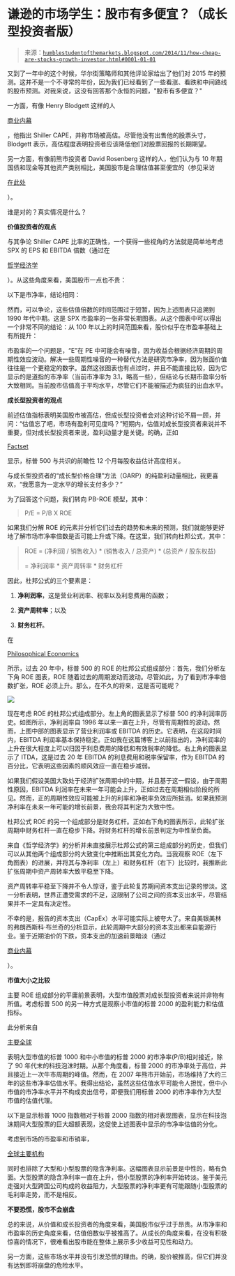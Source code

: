 <!--yml

分类：未分类

日期：2024-05-18 03:28:52

-->

# 谦逊的市场学生：股市有多便宜？（成长型投资者版）

> 来源：[`humblestudentofthemarkets.blogspot.com/2014/11/how-cheap-are-stocks-growth-investor.html#0001-01-01`](https://humblestudentofthemarkets.blogspot.com/2014/11/how-cheap-are-stocks-growth-investor.html#0001-01-01)

又到了一年中的这个时候，华尔街策略师和其他评论家给出了他们对 2015 年的预测。这并不是一个不寻常的年份，因为我们已经看到了一些看涨、看跌和中间路线的股市预测。对我来说，这没有回答那个永恒的问题，"股市有多便宜？"

一方面，有像 Henry Blodgett 这样的人

[商业内幕](http://www.businessinsider.com.au/stocks-are-expensive-2014-11)

，他指出 Shiller CAPE，并称市场被高估。尽管他没有出售他的股票头寸，Blodgett 表示，高估程度表明投资者应该降低他们对股票回报的长期期望。

另一方面，有像前熊市投资者 David Rosenberg 这样的人，他们认为与 10 年期国债和现金等其他资产类别相比，美国股市是合理估值甚至便宜的（参见采访

[在此处](http://www.bnn.ca/Video/player.aspx?vid=499381)

）。

谁是对的？真实情况是什么？

**价值投资者的观点**

与其争论 Shiller CAPE 比率的正确性，一个获得一些视角的方法就是简单地考虑 SPX 的 EPS 和 EBITDA 倍数（通过在

[哲学经济学](http://www.philosophicaleconomics.com/2014/11/valuation-from-all-angles-sp-500-russell-2000-and-the-10-gics-sectors/)

）。从这些角度来看，美国股市一点也不贵：

以下是市净率，结论相同：

然而，可以争论，这些估值倍数的时间范围过于短暂，因为上述图表只追溯到 1990 年代中期。这是 SPX 市盈率的一张非常长期图表。从这个图表中可以得出一个非常不同的结论：从 100 年以上的时间范围来看，股价似乎在市盈率基础上有所提升：

市盈率的一个问题是，“E”在 PE 中可能会有噪音，因为收益会根据经济周期的周期性效应波动。解决一些周期性噪音的一种替代方法是研究市净率，因为账面价值往往是一个更稳定的数字。虽然这张图表也有点过时，并且不能直接比较，因为它显示的是道指的市净率（当前市净率为 3.1，略高一些），但结论与长期市盈率分析大致相同。当前股市估值高于平均水平，尽管它们不能被描述为疯狂的出血水平。

**成长型投资者的观点**

前述估值指标表明美国股市被高估，但成长型投资者会对这种讨论不屑一顾，并问：“估值忘了吧，市场有盈利可见度吗？”短期内，估值对成长型投资者来说并不重要，但对成长型投资者来说，盈利动量才是关键。的确，正如

[Factset](http://www.factset.com/websitefiles/PDFs/earningsinsight/earningsinsight_11.21.14)

显示，标普 500 与共识的前瞻性 12 个月每股收益估计高度相关。

与成长型投资者的“成长型价格合理”方法（GARP）的纯盈利动量相比，我更喜欢，“我愿意为一定水平的增长支付多少？”

为了回答这个问题，我们转向 PB-ROE 模型，其中：

> P/E = P/B X ROE

如果我们分解 ROE 的元素并分析它们过去的趋势和未来的预测，我们就能够更好地了解市场市净率倍数是否可能上升或下降。在这里，我们转向杜邦公式，其中：

> ROE = (净利润 / 销售收入) * (销售收入 / 总资产) * (总资产 / 股东权益)
> 
> = 净利润率 * 资产周转率 * 财务杠杆

因此，杜邦公式的三个要素是：

1.  **净利润率**，这是营业利润率、税率以及利息费用的函数；

1.  **资产周转率**；以及

1.  **财务杠杆**。

在

[Philosophical Economics](http://www.philosophicaleconomics.com/2014/11/valuation-from-all-angles-sp-500-russell-2000-and-the-10-gics-sectors/)

所示，过去 20 年中，标普 500 的 ROE 的杜邦公式组成部分：首先，我们分析左下角 ROE 图表，ROE 随着过去的周期波动而波动。尽管如此，为了看到市净率倍数扩张，ROE 必须上升。那么，在不久的将来，这是否可能呢？

![](https://blogger.googleusercontent.com/img/b/R29vZ2xl/AVvXsEgn2tG5VccTbQopfcmUl1sbqf3hWXgzHPjBlUEQiUtOaYVYaHh4acz6PFSYwnVkPwP6H4Fqt8c23bEiAxGloX0XFxEQVSjWKSsjwrYrixEHfKcrzPkVMuSBZQo3bqXNNb2ybQbO784QyWU/s1600/SPX+metrics.png)

现在考虑 ROE 的杜邦公式组成部分。左上角的图表显示了标普 500 的净利润率历史。如图所示，净利润率自 1996 年以来一直在上升，尽管有周期性的波动。然而，上图中部的图表显示了营业利润率或 EBITDA 的历史。它表明，在这段时间内，EBITDA 利润率基本保持稳定。正如我在这篇博客上以前指出的，净利润率的上升在很大程度上可以归因于利息费用的降低和有效税率的降低。右上角的图表显示了 ITDA，这是过去 20 年 EBITDA 的利息费用和税率保留率，作为 EBITDA 的百分比，它表明这些因素的顺风效应一直在稳步减弱。

如果我们假设美国大致处于经济扩张周期中的中期，并且基于这一假设，由于周期性原因，EBITDA 利润率在未来一年可能会上升，正如过去在周期相似阶段的所见。然而，正的周期性效应可能被上升的利率和净税率负效应所抵消。如果我预测净利率在未来一年可能的增长前景，我会将其判定为大致中性。

杜邦公式 ROE 的另一个组成部分是财务杠杆。正如右下角的图表所示，此轮扩张周期中财务杠杆一直在稳步下降。将财务杠杆的增长前景判定为中性至负面。

来自《哲学经济学》的分析并未直接展示杜邦公式的第三组成部分的历史，但我们可以从其他两个组成部分的大致变化中推断出其变化方向。当我观察 ROE（左下角图表）的进展，并将其与净利率（左上）和财务杠杆（右下）比较时，我推断此扩张周期中资产周转率大致平稳至下降。

资产周转率平稳至下降并不令人惊讶，鉴于此轮复苏期间资本支出记录的惨淡。这一分析表明，世界正遭受需求的不足，这限制了公司之间的资本支出水平，尽管结果并不一定具有决定性。

不幸的是，报告的资本支出（CapEx）水平可能实际上被夸大了。来自美银美林的弗朗西斯科·布兰奇的分析显示，此轮周期中大部分的资本支出都来自能源行业。鉴于近期油价的下跌，资本支出的加速前景暗淡（通过

[商业内幕](http://www.businessinsider.com/most-important-charts-in-the-world-q4-2014-10?op=1)

）。

**市值大小之比较**

主要 ROE 组成部分的平庸前景表明，大型市值股票对成长型投资者来说并非物有所值。考虑标普 500 的另一种方式是观察小市值的标普 2000 的盈利能力和估值指标。

此分析来自

[主要全球](http://www.principalglobal.com/us/download.aspx?id=105519)

表明大型市值的标普 1000 和中小市值的标普 2000 的市净率(P/B)相对接近，除了 90 年代末的科技泡沫时期。从那个角度看，标普 2000 的市净率处于高位，并且接近上一次牛市周期的峰值。然而，在 2007 年熊市开始前，市场维持了大约三年的这些市净率估值水平。我得出结论，虽然这些估值水平可能令人担忧，但中小市值的市净率水平并不构成卖出信号，即便我们用标普 2000 的市净率作为大型市值的估值代理。

以下是显示标普 1000 指数相对于标普 2000 指数的相对表现图表，显示在科技泡沫期间大型股票的巨大超额表现，这促使上述图表中显示的市净率估值的分化。

考虑到市场的市盈率和市销率，

[全球主要机构](http://www.principalglobal.com/us/download.aspx?id=105519)

同时也排除了大型和小型股票的隐含净利率。这幅图表显示前景是中性的，略有负面。大型股票的隐含净利率一直在上升，但小型股票的净利率开始转淡。鉴于美元走强对大型跨国公司构成的收益阻力，大型股票的净利率更有可能跟随小型股票的毛利率走势，而不是相反。

**不要恐慌，股市不会崩盘**

总的来说，从价值和成长投资者的角度来看，美国股市似乎过于昂贵。从市净率和市盈率的历史角度来看，估值倍数似乎被推高了。从成长的角度来看，在没有积极惊喜的情况下，很难看出股市能在整体上展示多少收益可见性和动力。

另一方面，这些市场水平并没有引发恐慌的理由。的确，股价被推高，但它们并没有达到即将崩盘的危险水平。
